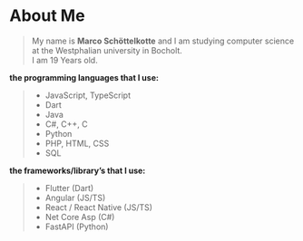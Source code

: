 # **About Me**

>My name is __Marco Schöttelkotte__ and I am studying computer science at the Westphalian university in Bocholt.\
>I am 19 Years old.


**the programming languages that I use:**
>  - JavaScript, TypeScript
>  - Dart
>  - Java
>  - C#, C++, C
>  - Python
>  - PHP, HTML, CSS
>  - SQL

**the frameworks/library’s that I use:**
>  - Flutter (Dart)
>  - Angular (JS/TS)
>  - React / React Native (JS/TS)
>  - Net Core Asp (C#)
>  - FastAPI (Python)
